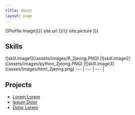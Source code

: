 ```yaml
---
title: About
layout: page
---
```

![Profile Image]({{ site.url }}/{{ site.picture }})

<p></p>

<h2>Skills</h2>
![skill.image1](/assets/images/R_2jeong.PNG)
|![skill.image2](/assets/images/python_2jeong.PNG)
|![skill.image3](/asses/images/html_2jeong.png)
--- | --- | --- |


<h2>Projects</h2>

<ul>
	<li><a href="https://github.com/">Lorem Lorem</a></li>
	<li><a href="https://github.com/">Ipsum Dolor</a></li>
	<li><a href="https://github.com/">Dolor Lorem</a></li>
</ul>
